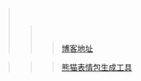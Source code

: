 > &nbsp;
>> &nbsp;
>>> [博客地址](https://huangjingsheng.gitee.io/hjs/blog/ "要不是为了生活，我才不会写代码")

>>> [熊猫表情包生成工具](https://huangjingsheng.gitee.io/hjs/face "要不是为了生活，我才不会写代码")
